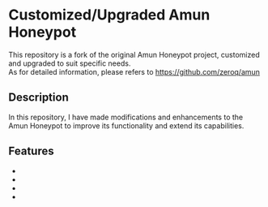 # Customized/Upgraded Amun Honeypot
This repository is a fork of the original Amun Honeypot project, customized and upgraded to suit specific needs.  
As for detailed information, please refers to https://github.com/zeroq/amun

## Description
In this repository, I have made modifications and enhancements to the Amun Honeypot to improve its functionality and extend its capabilities.

## Features
- 
-
-
-






